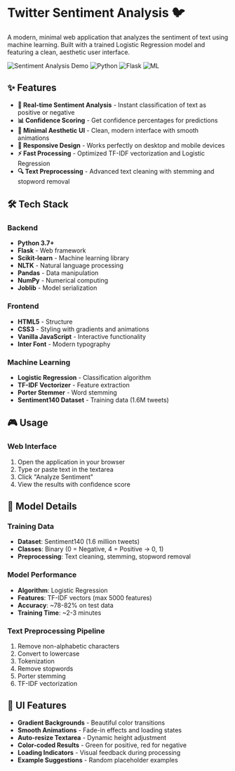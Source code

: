# Twitter Sentiment Analysis 🐦

A modern, minimal web application that analyzes the sentiment of text using machine learning. Built with a trained Logistic Regression model and featuring a clean, aesthetic user interface.

![Sentiment Analysis Demo](https://img.shields.io/badge/Status-Active-brightgreen) ![Python](https://img.shields.io/badge/Python-3.7+-blue) ![Flask](https://img.shields.io/badge/Flask-2.3+-red) ![ML](https://img.shields.io/badge/ML-Scikit--Learn-orange)

## ✨ Features

- **🎯 Real-time Sentiment Analysis** - Instant classification of text as positive or negative
- **📊 Confidence Scoring** - Get confidence percentages for predictions
- **🎨 Minimal Aesthetic UI** - Clean, modern interface with smooth animations
- **📱 Responsive Design** - Works perfectly on desktop and mobile devices
- **⚡ Fast Processing** - Optimized TF-IDF vectorization and Logistic Regression
- **🔍 Text Preprocessing** - Advanced text cleaning with stemming and stopword removal

## 🛠️ Tech Stack

### Backend
- **Python 3.7+**
- **Flask** - Web framework
- **Scikit-learn** - Machine learning library
- **NLTK** - Natural language processing
- **Pandas** - Data manipulation
- **NumPy** - Numerical computing
- **Joblib** - Model serialization

### Frontend
- **HTML5** - Structure
- **CSS3** - Styling with gradients and animations
- **Vanilla JavaScript** - Interactive functionality
- **Inter Font** - Modern typography

### Machine Learning
- **Logistic Regression** - Classification algorithm
- **TF-IDF Vectorizer** - Feature extraction
- **Porter Stemmer** - Word stemming
- **Sentiment140 Dataset** - Training data (1.6M tweets)

## 🎮 Usage

### Web Interface
1. Open the application in your browser
2. Type or paste text in the textarea
3. Click "Analyze Sentiment"
4. View the results with confidence score


## 🧠 Model Details

### Training Data
- **Dataset**: Sentiment140 (1.6 million tweets)
- **Classes**: Binary (0 = Negative, 4 = Positive → 0, 1)
- **Preprocessing**: Text cleaning, stemming, stopword removal

### Model Performance
- **Algorithm**: Logistic Regression
- **Features**: TF-IDF vectors (max 5000 features)
- **Accuracy**: ~78-82% on test data
- **Training Time**: ~2-3 minutes

### Text Preprocessing Pipeline
1. Remove non-alphabetic characters
2. Convert to lowercase
3. Tokenization
4. Remove stopwords
5. Porter stemming
6. TF-IDF vectorization

## 🎨 UI Features

- **Gradient Backgrounds** - Beautiful color transitions
- **Smooth Animations** - Fade-in effects and loading states
- **Auto-resize Textarea** - Dynamic height adjustment
- **Color-coded Results** - Green for positive, red for negative
- **Loading Indicators** - Visual feedback during processing
- **Example Suggestions** - Random placeholder examples





